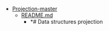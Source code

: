- <a href = "E:\Node_projects\Node_Way\NBase\_Md\_Index\__Closer\_HPW\_Repos_HowProgrammingWorks_17_05_2020\Projection-master\cat.Projection-master\dir.Projection-master.md">Projection-master</a>
    - <a href = "E:\Node_projects\Node_Way\NBase\_Md\_Index\__Closer\_HPW\_Repos_HowProgrammingWorks_17_05_2020\Projection-master\README.md">README.md</a>
        - *# Data structures projection
